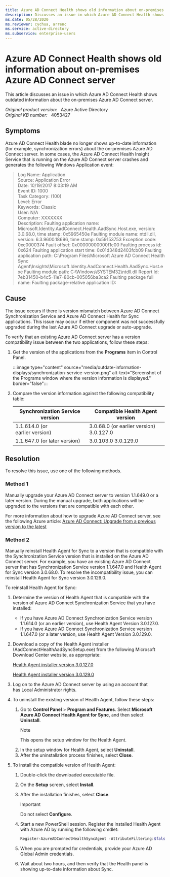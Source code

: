 ```yaml
---
title: Azure AD Connect Health shows old information about on-premises server
description: Discusses an issue in which Azure AD Connect Health shows outdated information about the on-premises Azure AD Connect server. Provides a resolution.
ms.date: 05/28/2020
ms.reviewer: cychua, arrenc
ms.service: active-directory
ms.subservice: enterprise-users
---
```

# Azure AD Connect Health shows old information about on-premises Azure AD Connect server

This article discusses an issue in which Azure AD Connect Health shows outdated information about the on-premises Azure AD Connect server.

_Original product version:_ &nbsp; Azure Active Directory  
_Original KB number:_ &nbsp; 4053427

## Symptoms

Azure AD Connect Health blade no longer shows up-to-date information (for example, synchronization errors) about the on-premises Azure AD Connect server. In some cases, the Azure AD Connect Health Insight Service that is running on the Azure AD Connect server crashes and generates the following Windows Application event:

> Log Name: Application  
Source: Application Error  
Date: 10/19/2017 8:03:19 AM  
Event ID: 1000  
Task Category: (100)  
Level: Error  
Keywords: Classic  
User: N/A  
Computer: XXXXXXX  
Description: Faulting application name: Microsoft.Identity.AadConnect.Health.AadSync.Host.exe, version: 3.0.68.0, time stamp: 0x5965450e Faulting module name: ntdll.dll, version: 6.3.9600.18696, time stamp: 0x59153753 Exception code: 0xc0000374 Fault offset: 0x00000000000f1c00 Faulting process id: 0x624 Faulting application start time: 0x01d348d2403fcb09 Faulting application path: C:\Program Files\Microsoft Azure AD Connect Health Sync Agent\Insights\Microsoft.Identity.AadConnect.Health.AadSync.Host.exe Faulting module path: C:\Windows\SYSTEM32\ntdll.dll Report Id: 7eb31450-b4c5-11e7-80cb-005056ba3ca2 Faulting package full name: Faulting package-relative application ID:

## Cause

The issue occurs if there is version mismatch between Azure AD Connect Synchronization Service and Azure AD Connect Health for Sync applications. This issue may occur if either component was not successfully upgraded during the last Azure AD Connect upgrade or auto-upgrade.

To verify that an existing Azure AD Connect server has a version compatibility issue between the two applications, follow these steps:

1. Get the version of the applications from the **Programs** item in Control Panel.

    :::image type="content" source="media/outdate-information-displays/synchronization-service-version.png" alt-text="Screenshot of the Programs window where the version information is displayed." border="false":::

2. Compare the version information against the following compatibility table:

    |Synchronization Service version|Compatible Health Agent version|
    |---|---|
    | 1.1.614.0 (or earlier version)| 3.0.68.0 (or earlier version) 3.0.127.0 |
    | 1.1.647.0 (or later version)| 3.0.103.0 3.0.129.0 |

## Resolution

To resolve this issue, use one of the following methods.

### Method 1

Manually upgrade your Azure AD Connect server to version 1.1.649.0 or a later version. During the manual upgrade, both applications will be upgraded to the versions that are compatible with each other.

For more information about how to upgrade Azure AD Connect server, see the following Azure article: [Azure AD Connect: Upgrade from a previous version to the latest](/azure/active-directory/connect/active-directory-aadconnect-upgrade-previous-version)

### Method 2

Manually reinstall Health Agent for Sync to a version that is compatible with the Synchronization Service version that is installed on the Azure AD Connect server. For example, you have an existing Azure AD Connect server that has Synchronization Service version 1.1.647.0 and Health Agent for Sync version 3.0.68.0. To resolve the incompatibility issue, you can reinstall Health Agent for Sync version 3.0.129.0.

To reinstall Health Agent for Sync:

1. Determine the version of Health Agent that is compatible with the version of Azure AD Connect Synchronization Service that you have installed:

    - If you have Azure AD Connect Synchronization Service version 1.1.614.0 (or an earlier version), use Health Agent Version 3.0.127.0.
    - If you have Azure AD Connect Synchronization Service version 1.1.647.0 (or a later version, use Health Agent Version 3.0.129.0.
2. Download a copy of the Health Agent installer (AadConnectHealthAadSyncSetup.exe) from the following Microsoft Download Center website, as appropriate:

    [Health Agent installer version 3.0.127.0](https://www.microsoft.com/download/details.aspx?id=56143)

    [Health Agent installer version 3.0.129.0](/azure/active-directory/hybrid/how-to-connect-install-roadmap#download-and-install-azure-ad-connect-health-agent)
3. Log on to the Azure AD Connect server by using an account that has Local Administrator rights.
4. To uninstall the existing version of Health Agent, follow these steps:

    1. Go to **Control Panel** > **Program and Features**. Select **Microsoft Azure AD Connect Health Agent for Sync**, and then select **Uninstall**.
        > [!NOTE]
        > This opens the setup window for the Health Agent.
    2. In the setup window for Health Agent, select **Uninstall**.
    3. After the uninstallation process finishes, select **Close**.

5. To install the compatible version of Health Agent:

   1. Double-click the downloaded executable file.
   2. On the **Setup** screen, select **Install**.
   3. After the installation finishes, select **Close**.
        > [!IMPORTANT]
        > Do not select **Configure**.
   4. Start a new PowerShell session. Register the installed Health Agent with Azure AD by running the following cmdlet:

        ```powershell
        Register-AzureADConnectHealthSyncAgent -AttributeFiltering:$false -StagingMode:$false
        ```

   5. When you are prompted for credentials, provide your Azure AD Global Admin credentials.
   6. Wait about two hours, and then verify that the Health panel is showing up-to-date information about Sync.
